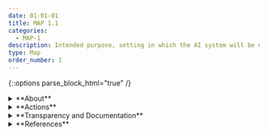 ```yaml
---
date: 01-01-01
title: MAP 1.1
categories:
  - MAP-1
description: Intended purpose, setting in which the AI system will be deployed, the specific set of users along with their expectations, and impacts of system use are understood and documented. Assumptions and related limitations about AI system purpose and use are enumerated. 
type: Map
order_number: 1
---
```

{::options parse_block_html="true" /} 


<details>
<summary markdown="span">**About**</summary>      
<br>
Mapping context may include examination of the following:
* intended and actual deployment setting.
* specific set of users. 
* operator or subject expectations. 
* concept of operations. 
* intended purpose and impact of system use. 
* requirements for system deployment and operation. 
* potential negative impacts to individuals, groups, communities, organizations, and society – or context-specific impacts such as legal requirements or impacts to the environment. 
* unintended, downstream, or other unknown contextual factors.
These actions can help organizations improve their risk detection, prevention, and management efforts.
  
</details>

<details>
<summary markdown="span">**Actions**</summary>

* Pursue AI system design purposefully, after non-AI solutions are considered. 
* Define and document the task, purpose, minimum functionality, and benefits of the AI system to inform considerations about whether the project is worth pursuing.
* Maintain awareness of industry, technical, and applicable legal standards.
* Collaboratively consider intended AI system design tasks along with unanticipated purposes.
* Determine the user and organizational requirements, including business and technical requirements.
* Define the AI system context of use, including:
    * operational environment
    * impacts to individuals, groups, communities, organizations, and society
    * user characteristics and tasks
    * social environment.
* Track and document existing AI systems held by the organization, and those maintained or supported by third-party entities.
* Gain and maintain awareness about evaluating scientific claims related to AI system performance and benefits before launching into system design.
* Identify human-AI interaction and/or roles, such as whether the application will support or replace human decision making. 
* Plan for risks related to human-AI configurations, and document requirements, roles, and responsibilities for human oversight of deployed systems.

</details>

<details>
<summary markdown="span">**Transparency and Documentation**</summary>         
                     
**Transparency Considerations – Key Questions: MAP 1.1**
* Who is ultimately responsible for the decisions of the AI and is this person aware of the intended uses and limitations of the analytic?
* Who will be responsible for maintaining, re-verifying, monitoring, and updating this AI once deployed?
* Who is accountable for the ethical considerations during all stages of the AI lifecycle?
* Why was the dataset created? (e.g., were there specific tasks in mind, or a specific gap that needed to be filled?
* How does the entity ensure that the data collected are adequate, relevant, and not excessive in relation to the intended purpose?

**AI Transparency Resources: MAP 1.1**
* Datasheets for Datasets
* GAO-21-519SP: AI Accountability Framework for Federal Agencies & Other Entities
* “Stakeholders in Explainable AI,” Sep. 2018, [Online]. [link](http://arxiv.org/abs/1810.00184)

</details>

<details>
<summary markdown="span">**References**</summary>      
<br>
**Socio-technical systems**

Andrew D. Selbst, Danah Boyd, Sorelle A. Friedler, et al. 2019. Fairness and Abstraction in Sociotechnical Systems. In Proceedings of the Conference on Fairness, Accountability, and Transparency (FAT* '19). Association for Computing Machinery, New York, NY, USA, 59–68. https://doi.org/10.1145/3287560.3287598

**Problem formulation**

Roel Dobbe, Thomas Krendl Gilbert, and Yonatan Mintz. 2021. Hard choices in artificial intelligence. Artificial Intelligence 300 (14 July 2021), 103555, ISSN 0004-3702. DOI: https://doi.org/10.1016/j.artint.2021.103555

Samir Passi and Solon Barocas. 2019. Problem Formulation and Fairness. In Proceedings of the Conference on Fairness, Accountability, and Transparency (FAT* '19). Association for Computing Machinery, New York, NY, USA, 39–48. https://doi.org/10.1145/3287560.3287567

**Context mapping**

Emilio Gómez-González and Emilia Gómez. 2020. Artificial intelligence in medicine and healthcare. Joint Research Centre (European Commission). Retrieved from https://op.europa.eu/en/publication-detail/-/publication/b4b5db47-94c0-11ea-aac4-01aa75ed71a1/language-en

Sarah Spiekermann and Till Winkler. 2020. Value-based Engineering for Ethics by Design. arXiv:2004.13676. Retrieved from https://arxiv.org/abs/2004.13676

Social Impact Lab. 2017. Framework for Context Analysis of Technologies in Social Change Projects (Draft v2.0). Retrieved from https://www.alnap.org/system/files/content/resource/files/main/Draft%20SIMLab%20Context%20Analysis%20Framework%20v2.0.pdf

Solon Barocas, Asia J. Biega, Margarita Boyarskaya, et al. 2021. Responsible computing during COVID-19 and beyond. Commun. ACM 64, 7 (July 2021), 30–32. https://doi.org/10.1145/3466612

**Identification of harms**

Harini Suresh and John V. Guttag. 2020. A Framework for Understanding Sources of Harm throughout the Machine Learning Life Cycle. arXiv:1901.10002. Retrieved from https://arxiv.org/abs/1901.10002

Margarita Boyarskaya, Alexandra Olteanu, and Kate Crawford. 2020. Overcoming Failures of Imagination in AI Infused System Development and Deployment. arXiv:2011.13416. Retrieved from https://arxiv.org/abs/2011.13416

https://docs.microsoft.com/en-us/azure/architecture/guide/responsible-innovation/harms-modeling/

**Measurement and evaluation**

Abigail Z. Jacobs and Hanna Wallach. 2021. Measurement and Fairness. In Proceedings of the 2021 ACM Conference on Fairness, Accountability, and Transparency (FAccT '21). Association for Computing Machinery, New York, NY, USA, 375–385. https://doi.org/10.1145/3442188.3445901

Ben Hutchinson, Negar Rostamzadeh, Christina Greer, et al. 2022. Evaluation Gaps in Machine Learning Practice. arXiv:2205.05256. Retrieved from https://arxiv.org/abs/2205.05256

**Understanding and documenting limitations in ML**

Alexander D'Amour, Katherine Heller, Dan Moldovan, et al. 2020. Underspecification Presents Challenges for Credibility in Modern Machine Learning. arXiv:2011.03395. Retrieved from https://arxiv.org/abs/2011.03395

Jessie J. Smith, Saleema Amershi, Solon Barocas, et al. 2022. REAL ML: Recognizing, Exploring, and Articulating Limitations of Machine Learning Research. arXiv:2205.08363. Retrieved from https://arxiv.org/abs/2205.08363

Margaret Mitchell, Simone Wu, Andrew Zaldivar, et al. 2019. Model Cards for Model Reporting. In Proceedings of the Conference on Fairness, Accountability, and Transparency (FAT* '19). Association for Computing Machinery, New York, NY, USA, 220–229. https://doi.org/10.1145/3287560.3287596

Matthew Arnold, Rachel K. E. Bellamy, Michael Hind, et al. 2019. FactSheets: Increasing Trust in AI Services through Supplier's Declarations of Conformity. arXiv:1808.07261. Retrieved from https://arxiv.org/abs/1808.07261

Michael A. Madaio, Luke Stark, Jennifer Wortman Vaughan, and Hanna Wallach. 2020. Co-Designing Checklists to Understand Organizational Challenges and Opportunities around Fairness in AI. In Proceedings of the 2020 CHI Conference on Human Factors in Computing Systems (CHI ‘20). Association for Computing Machinery, New York, NY, USA, 1–14. https://doi.org/10.1145/3313831.3376445

Timnit Gebru, Jamie Morgenstern, Briana Vecchione, et al. 2021. Datasheets for Datasets. arXiv:1803.09010. Retrieved from https://arxiv.org/abs/1803.09010

Bender, E. M., Friedman, B. & McMillan-Major, A.,  (2022). A Guide for Writing Data Statements for Natural Language Processing. University of Washington.  Accessed July 14, 2022. .https://techpolicylab.uw.edu/wp-content/uploads/2021/11/Data_Statements_Guide_V2.pdf

https://ai.facebook.com/blog/system-cards-a-new-resource-for-understanding-how-ai-systems-work/

**When not to deploy**

Solon Barocas, Asia J. Biega, Benjamin Fish, et al. 2020. When not to design, build, or deploy. In Proceedings of the 2020 Conference on Fairness, Accountability, and Transparency (FAT* '20). Association for Computing Machinery, New York, NY, USA, 695. https://doi.org/10.1145/3351095.3375691

**Statistical balance**

Ziad Obermeyer, Brian Powers, Christine Vogeli, and Sendhil Mullainathan. 2019. Dissecting racial bias in an algorithm used to manage the health of populations. Science 366, 6464 (25 Oct. 2019), 447-453. DOI: https://doi.org/10.1126/science.aax2342

**Assessment of science in AI**

Arvind Narayanan. How to recognize AI snake oil. Retrieved July 6, 2022 from https://www.cs.princeton.edu/~arvindn/talks/MIT-STS-AI-snakeoil.pdf

Emily M. Bender. 2022. On NYT Magazine on AI: Resist the Urge to be Impressed. (April 17, 2022). Retrieved July 6, 2022 from https://medium.com/@emilymenonbender/on-nyt-magazine-on-ai-resist-the-urge-to-be-impressed-3d92fd9a0edd


</details>
